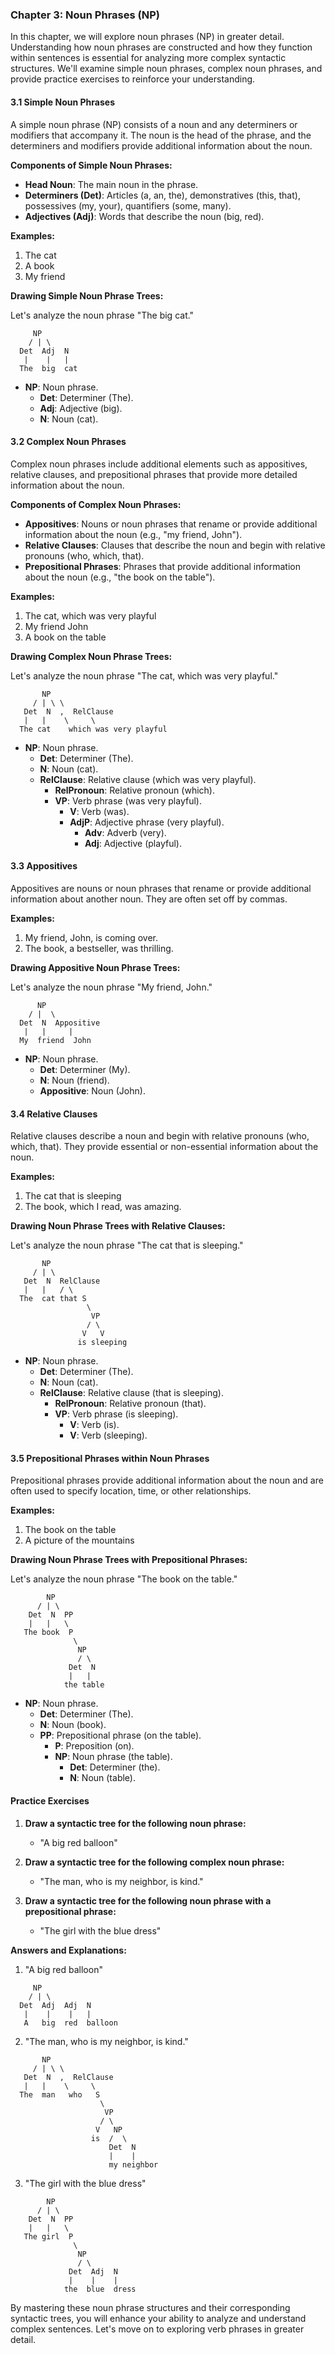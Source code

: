 ### Chapter 3: Noun Phrases (NP)

In this chapter, we will explore noun phrases (NP) in greater detail. Understanding how noun phrases are constructed and how they function within sentences is essential for analyzing more complex syntactic structures. We'll examine simple noun phrases, complex noun phrases, and provide practice exercises to reinforce your understanding.

#### 3.1 Simple Noun Phrases

A simple noun phrase (NP) consists of a noun and any determiners or modifiers that accompany it. The noun is the head of the phrase, and the determiners and modifiers provide additional information about the noun.

**Components of Simple Noun Phrases:**
- **Head Noun**: The main noun in the phrase.
- **Determiners (Det)**: Articles (a, an, the), demonstratives (this, that), possessives (my, your), quantifiers (some, many).
- **Adjectives (Adj)**: Words that describe the noun (big, red).

**Examples:**
1. The cat
2. A book
3. My friend

**Drawing Simple Noun Phrase Trees:**

Let's analyze the noun phrase "The big cat."

```
     NP
    / | \
  Det  Adj  N
   |    |   |
  The  big  cat
```

- **NP**: Noun phrase.
  - **Det**: Determiner (The).
  - **Adj**: Adjective (big).
  - **N**: Noun (cat).

#### 3.2 Complex Noun Phrases

Complex noun phrases include additional elements such as appositives, relative clauses, and prepositional phrases that provide more detailed information about the noun.

**Components of Complex Noun Phrases:**
- **Appositives**: Nouns or noun phrases that rename or provide additional information about the noun (e.g., "my friend, John").
- **Relative Clauses**: Clauses that describe the noun and begin with relative pronouns (who, which, that).
- **Prepositional Phrases**: Phrases that provide additional information about the noun (e.g., "the book on the table").

**Examples:**
1. The cat, which was very playful
2. My friend John
3. A book on the table

**Drawing Complex Noun Phrase Trees:**

Let's analyze the noun phrase "The cat, which was very playful."

```
       NP
     / | \ \
   Det  N  ,  RelClause
   |   |    \     \
  The cat    which was very playful
```

- **NP**: Noun phrase.
  - **Det**: Determiner (The).
  - **N**: Noun (cat).
  - **RelClause**: Relative clause (which was very playful).
    - **RelPronoun**: Relative pronoun (which).
    - **VP**: Verb phrase (was very playful).
      - **V**: Verb (was).
      - **AdjP**: Adjective phrase (very playful).
        - **Adv**: Adverb (very).
        - **Adj**: Adjective (playful).

#### 3.3 Appositives

Appositives are nouns or noun phrases that rename or provide additional information about another noun. They are often set off by commas.

**Examples:**
1. My friend, John, is coming over.
2. The book, a bestseller, was thrilling.

**Drawing Appositive Noun Phrase Trees:**

Let's analyze the noun phrase "My friend, John."

```
      NP
    / |  \
  Det  N  Appositive
   |   |     |
  My  friend  John
```

- **NP**: Noun phrase.
  - **Det**: Determiner (My).
  - **N**: Noun (friend).
  - **Appositive**: Noun (John).

#### 3.4 Relative Clauses

Relative clauses describe a noun and begin with relative pronouns (who, which, that). They provide essential or non-essential information about the noun.

**Examples:**
1. The cat that is sleeping
2. The book, which I read, was amazing.

**Drawing Noun Phrase Trees with Relative Clauses:**

Let's analyze the noun phrase "The cat that is sleeping."

```
       NP
     / | \
   Det  N  RelClause
   |   |   / \
  The  cat that S
                 \
                  VP
                 / \
                V   V
               is sleeping
```

- **NP**: Noun phrase.
  - **Det**: Determiner (The).
  - **N**: Noun (cat).
  - **RelClause**: Relative clause (that is sleeping).
    - **RelPronoun**: Relative pronoun (that).
    - **VP**: Verb phrase (is sleeping).
      - **V**: Verb (is).
      - **V**: Verb (sleeping).

#### 3.5 Prepositional Phrases within Noun Phrases

Prepositional phrases provide additional information about the noun and are often used to specify location, time, or other relationships.

**Examples:**
1. The book on the table
2. A picture of the mountains

**Drawing Noun Phrase Trees with Prepositional Phrases:**

Let's analyze the noun phrase "The book on the table."

```
        NP
      / | \
    Det  N  PP
    |   |   \
   The book  P
              \
               NP
               / \
             Det  N
             |   |
            the table
```

- **NP**: Noun phrase.
  - **Det**: Determiner (The).
  - **N**: Noun (book).
  - **PP**: Prepositional phrase (on the table).
    - **P**: Preposition (on).
    - **NP**: Noun phrase (the table).
      - **Det**: Determiner (the).
      - **N**: Noun (table).

#### Practice Exercises

1. **Draw a syntactic tree for the following noun phrase:**
   - "A big red balloon"

2. **Draw a syntactic tree for the following complex noun phrase:**
   - "The man, who is my neighbor, is kind."

3. **Draw a syntactic tree for the following noun phrase with a prepositional phrase:**
   - "The girl with the blue dress"

**Answers and Explanations:**

1. "A big red balloon"
```
     NP
    / | \
  Det  Adj  Adj  N
   |    |    |   |
   A   big  red  balloon
```

2. "The man, who is my neighbor, is kind."
```
       NP
     / | \ \
   Det  N  ,  RelClause
   |   |    \     \
  The  man   who   S
                    \
                     VP
                    / \
                   V   NP
                  is  /  \
                      Det  N
                      |    |
                      my neighbor
```

3. "The girl with the blue dress"
```
        NP
      / | \
    Det  N  PP
    |   |   \
   The girl  P
              \
               NP
               / \
             Det  Adj  N
             |    |    |
            the  blue  dress
```

By mastering these noun phrase structures and their corresponding syntactic trees, you will enhance your ability to analyze and understand complex sentences. Let's move on to exploring verb phrases in greater detail. 
